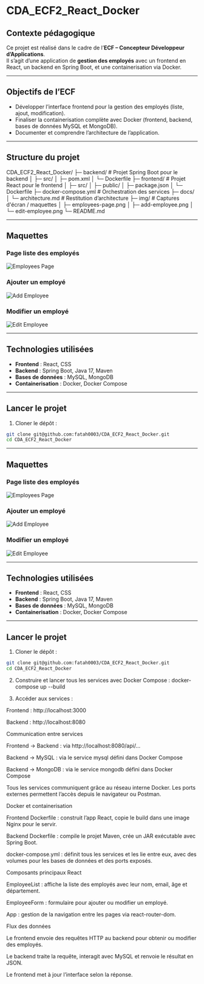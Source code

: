 # CDA_ECF2_React_Docker

## Contexte pédagogique
Ce projet est réalisé dans le cadre de l’**ECF – Concepteur Développeur d’Applications**.  
Il s’agit d’une application de **gestion des employés** avec un frontend en React, un backend en Spring Boot, et une containerisation via Docker.

---

## Objectifs de l’ECF
- Développer l’interface frontend pour la gestion des employés (liste, ajout, modification).  
- Finaliser la containerisation complète avec Docker (frontend, backend, bases de données MySQL et MongoDB).  
- Documenter et comprendre l’architecture de l’application.

---

## Structure du projet

CDA_ECF2_React_Docker/
├─ backend/ # Projet Spring Boot pour le backend
│ ├─ src/
│ ├─ pom.xml
│ └─ Dockerfile
├─ frontend/ # Projet React pour le frontend
│ ├─ src/
│ ├─ public/
│ ├─ package.json
│ └─ Dockerfile
├─ docker-compose.yml # Orchestration des services
├─ docs/
│ └─ architecture.md # Restitution d’architecture
├─ img/ # Captures d'écran / maquettes
│ ├─ employees-page.png
│ ├─ add-employee.png
│ └─ edit-employee.png
└─ README.md


---

## Maquettes

### Page liste des employés
![Employees Page](img/employees-page.png)

### Ajouter un employé
![Add Employee](img/add-employee.png)

### Modifier un employé
![Edit Employee](img/edit-employee.png)

---

## Technologies utilisées
- **Frontend** : React, CSS  
- **Backend** : Spring Boot, Java 17, Maven  
- **Bases de données** : MySQL, MongoDB  
- **Containerisation** : Docker, Docker Compose  

---

## Lancer le projet

1. Cloner le dépôt :

```bash
git clone git@github.com:fatah0003/CDA_ECF2_React_Docker.git
cd CDA_ECF2_React_Docker
```


---

## Maquettes

### Page liste des employés
![Employees Page](img/employees-page.png)

### Ajouter un employé
![Add Employee](img/add-employee.png)

### Modifier un employé
![Edit Employee](img/edit-employee.png)

---

## Technologies utilisées
- **Frontend** : React, CSS  
- **Backend** : Spring Boot, Java 17, Maven  
- **Bases de données** : MySQL, MongoDB  
- **Containerisation** : Docker, Docker Compose  

---

## Lancer le projet

1. Cloner le dépôt :

```bash
git clone git@github.com:fatah0003/CDA_ECF2_React_Docker.git
cd CDA_ECF2_React_Docker
```
2. Construire et lancer tous les services avec Docker Compose :
docker-compose up --build

3. Accéder aux services :

Frontend : http://localhost:3000

Backend : http://localhost:8080

Communication entre services

Frontend → Backend : via http://localhost:8080/api/...

Backend → MySQL : via le service mysql défini dans Docker Compose

Backend → MongoDB : via le service mongodb défini dans Docker Compose

Tous les services communiquent grâce au réseau interne Docker. Les ports externes permettent l’accès depuis le navigateur ou Postman.

Docker et containerisation

Frontend Dockerfile : construit l’app React, copie le build dans une image Nginx pour le servir.

Backend Dockerfile : compile le projet Maven, crée un JAR exécutable avec Spring Boot.

docker-compose.yml : définit tous les services et les lie entre eux, avec des volumes pour les bases de données et des ports exposés.

Composants principaux React

EmployeeList : affiche la liste des employés avec leur nom, email, âge et département.

EmployeeForm : formulaire pour ajouter ou modifier un employé.

App : gestion de la navigation entre les pages via react-router-dom.

Flux des données

Le frontend envoie des requêtes HTTP au backend pour obtenir ou modifier des employés.

Le backend traite la requête, interagit avec MySQL et renvoie le résultat en JSON.

Le frontend met à jour l’interface selon la réponse.